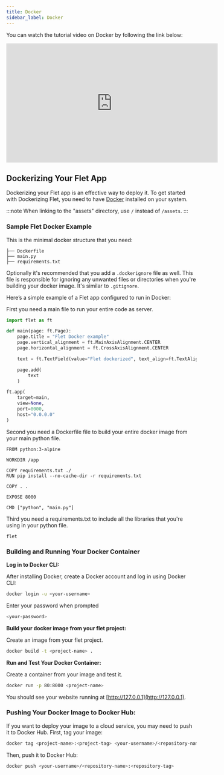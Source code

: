 ```yaml
---
title: Docker
sidebar_label: Docker
---
```


You can watch the tutorial video on Docker by following the link below:

<iframe width="560" height="315" src="https://www.youtube.com/embed/8UY9sisKz1Q" frameborder="0" allowfullscreen></iframe>

## Dockerizing Your Flet App

Dockerizing your Flet app is an effective way to deploy it. To get started with Dockerizing Flet, you need to have [Docker](https://www.docker.com/) installed on your system.

:::note
When linking to the "assets" directory, use `/` instead of `/assets`.
:::

### Sample Flet Docker Example

This is the minimal docker structure that you need:

```
├── Dockerfile
├── main.py
├── requirements.txt
```

Optionally it's recommended that you add a ```.dockerignore``` file as well. This file is responsible for ignoring any unwanted files or directories when you're building your docker image. It's similar to ```.gitignore```.

Here’s a simple example of a Flet app configured to run in Docker:

First you need a main file to run your entire code as server.

```python title="main.py"
import flet as ft

def main(page: ft.Page):
    page.title = "Flet Docker example"
    page.vertical_alignment = ft.MainAxisAlignment.CENTER
    page.horizontal_alignment = ft.CrossAxisAlignment.CENTER

    text = ft.TextField(value="Flet dockerized", text_align=ft.TextAlign.CENTER, text_size=60)

    page.add(
        text
    )

ft.app(
    target=main,
    view=None,
    port=8000,
    host="0.0.0.0"
)
```

Second you need a Dockerfile file to build your entire docker image from your main python file.

```Docker title="Dockerfile"
FROM python:3-alpine

WORKDIR /app

COPY requirements.txt ./
RUN pip install --no-cache-dir -r requirements.txt

COPY . .

EXPOSE 8000

CMD ["python", "main.py"]
```

Third you need a requirements.txt to include all the libraries that you're using in your python file.


```requirements title="requirements.txt"
flet
```

### Building and Running Your Docker Container

**Log in to Docker CLI:**

After installing Docker, create a Docker account and log in using Docker CLI:

```bash
docker login -u <your-username>
```

Enter your password when prompted

```bash
<your-password>
```

**Build your docker image from your flet project:**

Create an image from your flet project.

```bash
docker build -t <project-name> .
```

**Run and Test Your Docker Container:**

Create a container from your image and test it.

```bash
docker run -p 80:8000 <project-name>
```

You should see your website running at [http://127.0.0.1](http://127.0.0.1).

### Pushing Your Docker Image to Docker Hub:

If you want to deploy your image to a cloud service, you may need to push it to Docker Hub. First, tag your image:

```bash
docker tag <project-name>:<project-tag> <your-username>/<repository-name>:<repository-tag>
```

Then, push it to Docker Hub:

```bash
docker push <your-username>/<repository-name>:<repository-tag>
```
